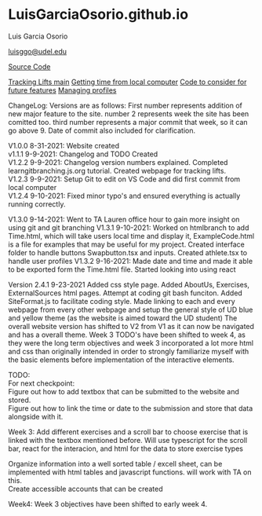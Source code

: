 # LuisGarciaOsorio.github.io

Luis Garcia Osorio

luisggo@udel.edu

[Source Code](https://github.com/LuisGarciaOsorio/LuisGarciaOsorio.github.io)

<a href="TrackingLifts.html" title="Tracking Lifts"> Tracking Lifts main</a>
<a href="Time.html" title="Local Time"> Getting time from local computer</a>
<a href="ExampleCode.html" title="Example Code"> Code to consider for future features</a>
<a href="athlete.tsx" title="Athlete profile">Managing profiles</a>

ChangeLog:
Versions are as follows: First number represents addition of new major feature to the site. number 2 represents week the site has been comitted too. third number represents a major commit that week, so it can go above 9. Date of commit also included for clarification.

V1.0.0 8-31-2021: Website created   
v1.1.1 9-9-2021: Changelog and TODO Created  
V1.2.2 9-9-2021: Changelog version numbers explained. Completed learngitbranching.js.org tutorial. Created webpage for tracking lifts.  
V1.2.3 9-9-2021: Setup Git to edit on VS Code and did first commit from local computer  
V1.2.4 9-10-2021: Fixed minor typo's and ensured everything is actually running correctly.  

V1.3.0 9-14-2021: Went to TA Lauren office hour to gain more insight on using git and git branching
V1.3.1 9-10-2021: Worked on htmlbranch to add Time.html, which will take users local time and display it, ExampleCode.html is a file for examples that may be useful for my project. Created interface folder to handle buttons Swapbutton.tsx and inputs. Created athlete.tsx to handle user profiles
V1.3.2 9-16-2021: Made date and time and made it able to be exported form the Time.html file. Started looking into using react

Version 2.4.1 9-23-2021
Added css style page. Added AboutUs, Exercises, ExternalSources html pages. Attempt at coding git bash funciton. Added SiteFormat.js to facilitate coding style. 
Made linking to each and every webpage from every other webpage and setup the general style of UD blue and yellow theme (as the website is aimed toward the UD student)
The overall website version has shifted to V2 from V1 as it can now be navigated and has a overall theme. 
Week 3 TODO's have been shifted to week 4, as they were the long term objectives and week 3 incorporated a lot more html and css than originally intended in order to strongly familiarize myself with the basic elements before implementation of the interactive elements.

TODO:  
For next checkpoint:  
Figure out how to add textbox that can be submitted to the website and stored.  
Figure out how to link the time or date to the submission and store that data alongside with it.  

Week 3:
Add different exercises and a scroll bar to choose exercise that is linked with the textbox mentioned before. Will use typescript for the scroll bar, react for the interacion, and html for the data to store exercise types  

Organize information into a well sorted table / excell sheet, can be implemented with html tables and javascript functions. will work with TA on this.    
Create accessible accounts that can be created    

Week4:
Week 3 objectives have been shifted to early week 4.








